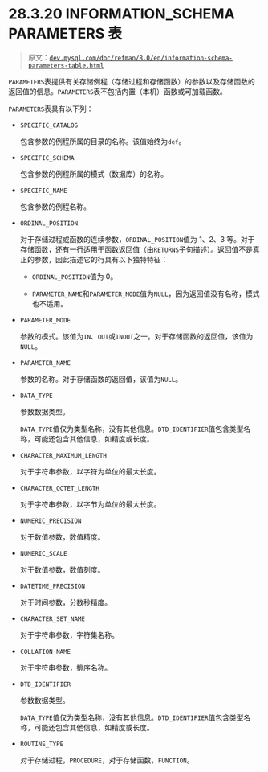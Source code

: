 # 28.3.20 INFORMATION_SCHEMA PARAMETERS 表

> 原文：[`dev.mysql.com/doc/refman/8.0/en/information-schema-parameters-table.html`](https://dev.mysql.com/doc/refman/8.0/en/information-schema-parameters-table.html)

`PARAMETERS`表提供有关存储例程（存储过程和存储函数）的参数以及存储函数的返回值的信息。`PARAMETERS`表不包括内置（本机）函数或可加载函数。

`PARAMETERS`表具有以下列：

+   `SPECIFIC_CATALOG`

    包含参数的例程所属的目录的名称。该值始终为`def`。

+   `SPECIFIC_SCHEMA`

    包含参数的例程所属的模式（数据库）的名称。

+   `SPECIFIC_NAME`

    包含参数的例程名称。

+   `ORDINAL_POSITION`

    对于存储过程或函数的连续参数，`ORDINAL_POSITION`值为 1、2、3 等。对于存储函数，还有一行适用于函数返回值（由`RETURNS`子句描述）。返回值不是真正的参数，因此描述它的行具有以下独特特征：

    +   `ORDINAL_POSITION`值为 0。

    +   `PARAMETER_NAME`和`PARAMETER_MODE`值为`NULL`，因为返回值没有名称，模式也不适用。

+   `PARAMETER_MODE`

    参数的模式。该值为`IN`、`OUT`或`INOUT`之一。对于存储函数的返回值，该值为`NULL`。

+   `PARAMETER_NAME`

    参数的名称。对于存储函数的返回值，该值为`NULL`。

+   `DATA_TYPE`

    参数数据类型。

    `DATA_TYPE`值仅为类型名称，没有其他信息。`DTD_IDENTIFIER`值包含类型名称，可能还包含其他信息，如精度或长度。

+   `CHARACTER_MAXIMUM_LENGTH`

    对于字符串参数，以字符为单位的最大长度。

+   `CHARACTER_OCTET_LENGTH`

    对于字符串参数，以字节为单位的最大长度。

+   `NUMERIC_PRECISION`

    对于数值参数，数值精度。

+   `NUMERIC_SCALE`

    对于数值参数，数值刻度。

+   `DATETIME_PRECISION`

    对于时间参数，分数秒精度。

+   `CHARACTER_SET_NAME`

    对于字符串参数，字符集名称。

+   `COLLATION_NAME`

    对于字符串参数，排序名称。

+   `DTD_IDENTIFIER`

    参数数据类型。

    `DATA_TYPE`值仅为类型名称，没有其他信息。`DTD_IDENTIFIER`值包含类型名称，可能还包含其他信息，如精度或长度。

+   `ROUTINE_TYPE`

    对于存储过程，`PROCEDURE`，对于存储函数，`FUNCTION`。
